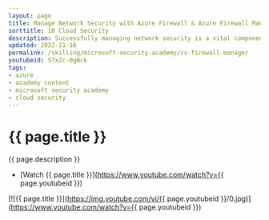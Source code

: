 ```yaml
---
layout: page
title: Manage Network Security with Azure Firewall & Azure Firewall Manager
sorttitle: 10 Cloud Security
description: Successfully managing network security is a vital component of service protection, especially with an evolving threat environment and growing enterprise challenges. In this session, discover Azure Firewall's key benefits, supported SKUs (e.g., standard, premium, etc.) and their capabilities, Azure Firewall's Threat Intelligence, and Azure Firewall's Rules Processing Logic. Additionally, dive deeper into Azure Firewall Manager's core features, integration potential, and pricing, all paired with an extensive demo.
updated: 2022-11-16
permalink: /skilling/microsoft-security-academy/cs-firewall-manager
youtubeid: STxZc-0gNck
tags: 
- azure
- academy content
- microsoft security academy
- cloud security
---
```


# {{ page.title }}

{{ page.description }}

* [Watch {{ page.title }}](https://www.youtube.com/watch?v={{ page.youtubeid }})

[![{{ page.title }}](https://img.youtube.com/vi/{{ page.youtubeid }}/0.jpg)](https://www.youtube.com/watch?v={{ page.youtubeid }})